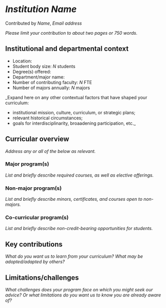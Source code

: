 # _Institution Name_
Contributed by _Name_, _Email address_

_Please limit your contribution to about two pages or 750 words._

## Institutional and departmental context
- Location:
- Student body size: _N_ students
- Degree(s) offered:
- Department/major name:
- Number of contributing faculty: _N_ FTE
- Number of majors annually: _N_ majors

_Expand here on any other contextual factors that have shaped your curriculum: 
- institutional mission, culture, curriculum, or strategic plans;
- relevant historical circumstances;
- goals for interdisciplinarity, broaadening participation, etc._

## Curricular overview

_Address any or all of the below as relevant._

### Major program(s)

_List and briefly describe required courses, as well as elective offerings._

### Non-major program(s)

_List and briefly describe minors, certificates, and courses open to non-majors._

### Co-curricular program(s)

_List and briefly describe non-credit-bearing opportunities for students._

## Key contributions
_What do you want us to learn from your curriculum? What may be adopted/adapted by others?_

## Limitations/challenges
_What challenges does your program face on which you might seek our advice? Or what limitations do you want us to know you are already aware of?_
